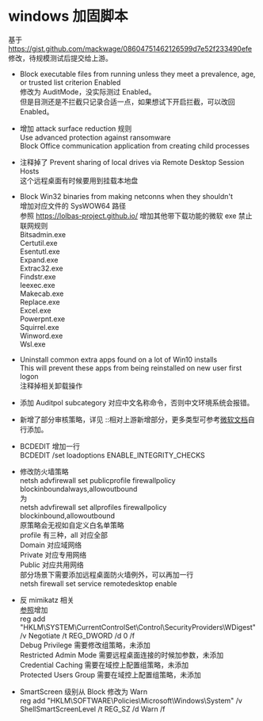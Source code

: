 # windows 加固脚本

基于 https://gist.github.com/mackwage/08604751462126599d7e52f233490efe 修改，待规模测试后提交给上游。

* Block executable files from running unless they meet a prevalence, age, or trusted list criterion
Enabled   
修改为 AuditMode，没实际测过 Enabled。  
但是目测还是不拦截只记录合适一点，如果想试下开启拦截，可以改回 Enabled。    

* 增加 attack surface reduction 规则  
Use advanced protection against ransomware  
Block Office communication application from creating child processes

* 注释掉了 Prevent sharing of local drives via Remote Desktop Session Hosts  
这个远程桌面有时候要用到挂载本地盘

* Block Win32 binaries from making netconns when they shouldn't  
增加对应文件的 SysWOW64 路径  
参照 https://lolbas-project.github.io/ 增加其他带下载功能的微软 exe 禁止联网规则  
Bitsadmin.exe  
Certutil.exe  
Esentutl.exe  
Expand.exe  
Extrac32.exe  
Findstr.exe  
Ieexec.exe  
Makecab.exe  
Replace.exe  
Excel.exe  
Powerpnt.exe  
Squirrel.exe  
Winword.exe  
Wsl.exe  

* Uninstall common extra apps found on a lot of Win10 installs  
This will prevent these apps from being reinstalled on new user first logon  
注释掉相关卸载操作

* 添加 Auditpol subcategory 对应中文名称命令，否则中文环境系统会报错。  

* 新增了部分审核策略，详见 ::相对上游新增部分，更多类型可参考[微软文档](https://docs.microsoft.com/en-us/windows/security/threat-protection/auditing/advanced-security-audit-policy-settings)自行添加。  

* BCDEDIT 增加一行  
BCDEDIT /set loadoptions ENABLE_INTEGRITY_CHECKS  

* 修改防火墙策略  
netsh advfirewall set publicprofile firewallpolicy blockinboundalways,allowoutbound  
为  
netsh advfirewall set allprofiles firewallpolicy blockinbound,allowoutbound  
原策略会无视如自定义白名单策略  
profile 有三种，all 对应全部   
Domain 对应域网络  
Private 对应专用网络  
Public 对应共用网络  
部分场景下需要添加远程桌面防火墙例外，可以再加一行  
netsh firewall set service remotedesktop enable  

* 反 mimikatz 相关  
[参照](https://medium.com/blue-team/preventing-mimikatz-attacks-ed283e7ebdd5)增加  
reg add "HKLM\SYSTEM\CurrentControlSet\Control\SecurityProviders\WDigest" /v Negotiate /t REG_DWORD /d 0 /f  
Debug Privilege 需要修改组策略，未添加  
Restricted Admin Mode 需要远程桌面连接的时候加参数，未添加  
Credential Caching 需要在域控上配置组策略，未添加  
Protected Users Group 需要在域控上配置组策略，未添加

* SmartScreen 级别从 Block 修改为 Warn  
reg add "HKLM\SOFTWARE\Policies\Microsoft\Windows\System" /v ShellSmartScreenLevel /t REG_SZ /d Warn /f  
